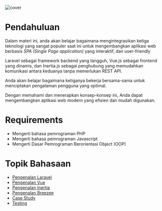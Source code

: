 ![cover](https://i.imgur.com/0AgWtZU.png)

# Pendahuluan

Dalam materi ini, anda akan belajar bagaimana mengintegrasikan ketiga teknologi yang sangat populer saat ini untuk mengembangkan aplikasi web berbasis _SPA (Single Page application)_ yang interaktif, dan user-friendly

Laravel sebagai framework backend yang tangguh, Vue.js sebagai frontend yang dinamis, dan Inertia.js sebagai penghubung yang memudahkan komunikasi antara keduanya tanpa memerlukan REST API. 

Anda akan belajar bagaimana ketiganya bekerja bersama-sama untuk menciptakan pengalaman pengguna yang optimal.

Dengan memahami dan menerapkan konsep-konsep ini, Anda dapat mengembangkan aplikasi web modern yang efisien dan mudah digunakan.

# Requirements

- Mengerti bahasa pemrograman PHP
- Mengerti bahasa pemrograman Javascript
- Mengerti Dasar Pemrograman Berorientasi Object (OOP)


# Topik Bahasaan

- [Pengenalan Laravel](https://github.com/Pemrograman-Berbasis-Web/modul-pbw.github.io/blob/main/07-Framework/01-Pengenalan%20Dasar%20Laravel.md)
- [Pengenalan Vue](https://github.com/Pemrograman-Berbasis-Web/modul-pbw.github.io/blob/main/07-Framework/02-Pengenalan%20Dasar%20Vue.md)
- [Pengenalan Inertia](https://github.com/Pemrograman-Berbasis-Web/modul-pbw.github.io/blob/main/07-Framework/03-Pengenalan%20Dasar%20Inertia.md)
- [Pengenalan Breezee](https://github.com/Pemrograman-Berbasis-Web/modul-pbw.github.io/blob/main/07-Framework/04-Pengenalan%20Laravel%20Breeze.md)
- [Case Study](https://github.com/Pemrograman-Berbasis-Web/modul-pbw.github.io/blob/main/07-Framework/05-Case%20Study.md)
- [Testing](https://github.com/Pemrograman-Berbasis-Web/modul-pbw.github.io/blob/main/07-Framework/06-Testing.md)
